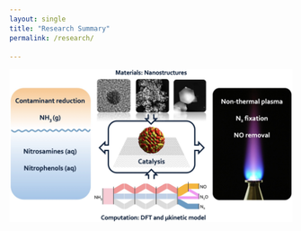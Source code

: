 ```yaml
---
layout: single
title: "Research Summary"
permalink: /research/

---
```


<center>
  <img src="/assets/images/ResearchSummary.png" alt="drawing" width="1000" />
</center>

